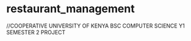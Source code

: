 # restaurant_management
//COOPERATIVE UNIVERSITY OF KENYA BSC COMPUTER SCIENCE Y1 SEMESTER 2 PROJECT
